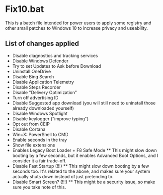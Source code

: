 # Fix10.bat

This is a batch file intended for power users to apply some registry and other small patches to Windows 10 to increase privacy and useability.

## List of changes applied

* Disable diagnostics and tracking services
* Disable Windows Defender
* Try to set Updates to Ask before Download
* Uninstall OneDrive
* Disable Bing Search
* Disable Application Telemetry
* Disable Steps Recorder
* Disable "Delivery Optimization"
* Turn off advertising ID
* Disable Suggested app download (you will still need to uninstall those already downloaded yourself)
* Disable Windows Spotlight
* Disable keylogger ("improve typing")
* Opt out from CEIP
* Disable Cortana
* Win+X: PowerShell to CMD
* Enable seconds in the tray
* Show file extensions
* Enables Legacy Boot Loader + F8 Safe Mode 
** This might slow down booting by a few seconds, but it enables Advanced Boot Options, and I consider it a fair trade-off.
* Disable Fast Startup (!!!)
** This might slow down booting by a few seconds too. It's related to the above, and makes sure your system actually shuts down instead of just pretending to. 
* Disable Smart Screen? (!!!)
** This might be a security issue, so make sure you take note of this.
